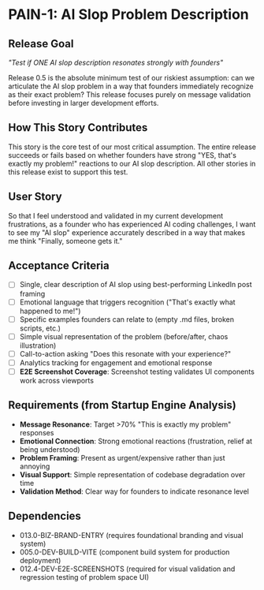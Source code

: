 # PAIN-1: AI Slop Problem Description

## Release Goal

_"Test if ONE AI slop description resonates strongly with founders"_

Release 0.5 is the absolute minimum test of our riskiest assumption: can we articulate the AI slop problem in a way that founders immediately recognize as their exact problem? This release focuses purely on message validation before investing in larger development efforts.

## How This Story Contributes

This story is the core test of our most critical assumption. The entire release succeeds or fails based on whether founders have strong "YES, that's exactly my problem!" reactions to our AI slop description. All other stories in this release exist to support this test.

## User Story

So that I feel understood and validated in my current development frustrations, as a founder who has experienced AI coding challenges, I want to see my "AI slop" experience accurately described in a way that makes me think "Finally, someone gets it."

## Acceptance Criteria

- [ ] Single, clear description of AI slop using best-performing LinkedIn post framing
- [ ] Emotional language that triggers recognition ("That's exactly what happened to me!")
- [ ] Specific examples founders can relate to (empty .md files, broken scripts, etc.)
- [ ] Simple visual representation of the problem (before/after, chaos illustration)
- [ ] Call-to-action asking "Does this resonate with your experience?"
- [ ] Analytics tracking for engagement and emotional response
- [ ] **E2E Screenshot Coverage**: Screenshot testing validates UI components work across viewports

## Requirements (from Startup Engine Analysis)

- **Message Resonance**: Target >70% "This is exactly my problem" responses
- **Emotional Connection**: Strong emotional reactions (frustration, relief at being understood)
- **Problem Framing**: Present as urgent/expensive rather than just annoying
- **Visual Support**: Simple representation of codebase degradation over time
- **Validation Method**: Clear way for founders to indicate resonance level

## Dependencies

- 013.0-BIZ-BRAND-ENTRY (requires foundational branding and visual system)
- 005.0-DEV-BUILD-VITE (component build system for production deployment)
- 012.4-DEV-E2E-SCREENSHOTS (required for visual validation and regression testing of problem space UI)
